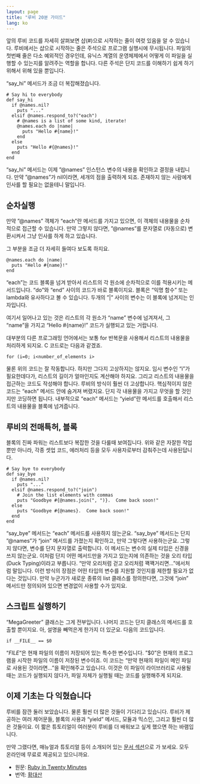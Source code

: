 ```yaml
---
layout: page
title: "루비 20분 가이드"
lang: ko
---
```


앞의 루비 코드를 자세히 살펴보면 샵(#)으로 시작하는 줄이 여럿 있음을 알 수 있습니다. 루비에서는 샵으로 시작하는 줄은
주석으로 프로그램 실행시에 무시됩니다. 파일의 첫번째 줄은 다소 예외적인 경우인데, 유닉스 계열의 운영체제에서 어떻게 이 파일을
실행할 수 있는지를 알려주는 역할을 합니다. 다른 주석은 단지 코드를 이해하기 쉽게 하기 위해서 위해 있을 뿐입니다.

“say\_hi” 메서드가 조금 더 복잡해졌습니다.

    # Say hi to everybody
    def say_hi
      if @names.nil?
        puts "..."
      elsif @names.respond_to?("each")
        # @names is a list of some kind, iterate!
        @names.each do |name|
          puts "Hello #{name}!"
        end
      else
        puts "Hello #{@names}!"
      end
    end

“say\_hi” 메서드는 이제 ”@names” 인스턴스 변수의 내용을 확인하고 결정을 내립니다. 만약 ”@names”가
nil이라면, 세개의 점을 출력하게 되죠. 존재하지 않는 사람에게 인사를 할 필요는 없을테니 말입니다.

## 순차실행

만약 ”@names” 객체가 “each”란 메서드를 가지고 있으면, 이 객체의 내용물을 순차적으로 접근할 수 있습니다. 만약
그렇지 않다면, ”@names”를 문자열로 (자동으로) 변환시켜서 그냥 인사를 하게 하고 있습니다.

그 부분을 조금 더 자세히 들여다 보도록 하지요.

    @names.each do |name|
      puts "Hello #{name}!"
    end

“each”는 코드 블록을 넘겨 받아서 리스트의 각 원소에 순차적으로 이를 적용시키는 메서드입니다. “do”와 “end” 사이의
코드가 바로 블록이지요. 블록은 “익명 함수” 또는 lambda와 유사하다고 볼 수 있습니다. 두개의 ”\|” 사이의 변수는 이
블록에 넘겨지는 인자입니다.

여기서 일어나고 있는 것은 리스트의 각 원소가 “name” 변수에 넘겨져서, 그 “name”을 가지고 “Hello
#\{name}!” 코드가 실행되고 있는 거랍니다.

대부분의 다른 프로그래밍 언어에서는 보통 for 반복문을 사용해서 리스트의 내용물을 처리하게 되지요. C 코드로는 다음과 같겠죠.

    for (i=0; i<number_of_elements i>

물론 위의 코드는 잘 작동합니다. 하지만 그다지 고상하지는 않지요. 임시 변수인 “i”가 필요한데다가, 리스트의 길이가 얼마인지도
계산해야 하지요. 그리고 리스트의 내용물을 접근하는 코드도 작성해야 합니다. 루비의 방식이 훨씬 더 고상합니다. 핵심적이지 않은
코드는 “each” 메서드 안에 숨겨져 버렸지요. 단지 각 내용물을 가지고 무엇을 할 것인지만 코딩하면 됩니다. 내부적으로
“each” 메서드는 “yield”란 메서드를 호출해서 리스트의 내용물을 블록에 넘겨줍니다.

## 루비의 전매특허, 블록

블록의 진짜 파워는 리스트보다 복잡한 것을 다룰때 보여집니다. 위와 같은 자잘한 작업 뿐만 아니라, 각종 셋업 코드, 에러처리
등을 모두 사용자로부터 감춰주는데 사용된답니다.

    # Say bye to everybody
    def say_bye
      if @names.nil?
        puts "..."
      elsif @names.respond_to?("join")
        # Join the list elements with commas
        puts "Goodbye #{@names.join(", ")}.  Come back soon!"
      else
        puts "Goodbye #{@names}.  Come back soon!"
      end
    end

“say\_bye” 메서드는 “each” 메서드를 사용하지 않는군요. “say\_bye” 메서드는 단지 ”@names”가
“join” 메서드를 가졌는지 확인하고, 만약 그렇다면 사용하는군요. 그렇지 않다면, 변수를 단지 문자열로 출력합니다. 이
메서드는 변수의 실제 타입은 신경을 쓰지 않는군요. 이처럼 단지 어떤 메서드만을 가지고 있는지에 의존하는 것을 오리 타입(Duck
Typing)이라고 부릅니다. “만약 오리처럼 걷고 오리처럼 꽥꽥거리면...”에서처럼 말입니다. 이런 방식의 장점은 어떤 타입의
변수를 지원할 것인지를 제한할 필요가 없다는 것입니다. 만약 누군가가 새로운 종류의 list 클래스를 정의한다면, 그것에
“join” 메서드만 정의되어 있으면 변경없이 사용할 수가 있지요.

## 스크립트 실행하기

“MegaGreeter” 클래스는 그게 전부입니다. 나머지 코드는 단지 클래스의 메서드를 호출할 뿐이지요. 아, 설명을 빼먹은게
한가지 더 있군요. 다음의 코드입니다.

    if __FILE__ == $0

“*FILE*“은 현재 파일의 이름이 저장되어 있는 특수한 변수입니다. ”$0”은 현재의 프로그램을 시작한 파일의 이름이 저장된
변수이죠. 이 코드는 “만약 현재의 파일이 메인 파일로 사용된 것이라면...”을 확인해주고 있습니다. 이것은 이 파일이
라이브러리로 사용될 때는 코드가 실행되지 않다가, 파일 자체가 실행될 때는 코드를 실행해주게 되지요.

## 이제 기초는 다 익혔습니다

루비를 잠깐 둘러 보았습니다. 물론 훨씬 더 많은 것들이 기다리고 있습니다. 루비가 제공하는 여러 제어문들, 블록의 사용과
“yield” 메서드, 모듈과 믹스인, 그리고 훨씬 더 많은 것들이요. 이 짧은 튜토리얼이 여러분이 루비를 더 배워보고 싶게
했으면 하는 바램입니다.

만약 그랬다면, 매뉴얼과 튜토리얼 등이 소개되어 있는 [문서 섹션](/ko/documentation)으로 가 보세요. 모두
온라인에 무료로 제공되고 있으니까요.

* 원문: [Ruby in Twenty Minutes][1]
* 번역: [황대산][2]



[1]: http://www.ruby-lang.org/en/documentation/quickstart 
[2]: http://beyond.daesan.com 
